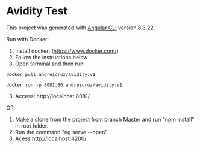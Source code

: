 # Avidity Test

This project was generated with [Angular CLI](https://github.com/angular/angular-cli) version 8.3.22.

Run with Docker:
1. Install docker: (https://www.docker.com/)
2. Follow the instructions below
3. Open terminal and then run:

```
docker pull andreicruz/avidity:v1

docker run -p 8081:80 andreicruz/avidity:v1
```
3. Access: http://localhost:8081/

OR

1. Make a clone from the project from branch Master and run "npm install" in root folder.
2. Run the command "ng serve --open".
3. Acess http://localhost:4200/
